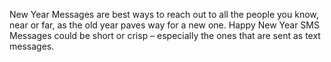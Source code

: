 
New Year Messages are best ways to reach out to all the people you know, near or far, as the old year paves way for a new one. Happy New Year SMS Messages could be short or crisp – especially the ones that are sent as text messages.

